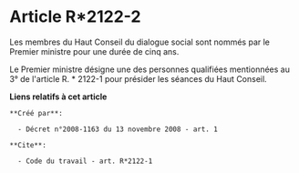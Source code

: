 # Article R*2122-2

Les membres du Haut Conseil du dialogue social sont nommés par le Premier ministre pour une durée de cinq ans. 

Le Premier ministre désigne une des personnes qualifiées mentionnées au 3° de l'article R. * 2122-1 pour présider les séances
du Haut Conseil.

**Liens relatifs à cet article**

	**Créé par**:

	  - Décret n°2008-1163 du 13 novembre 2008 - art. 1

	**Cite**:

	  - Code du travail - art. R*2122-1
